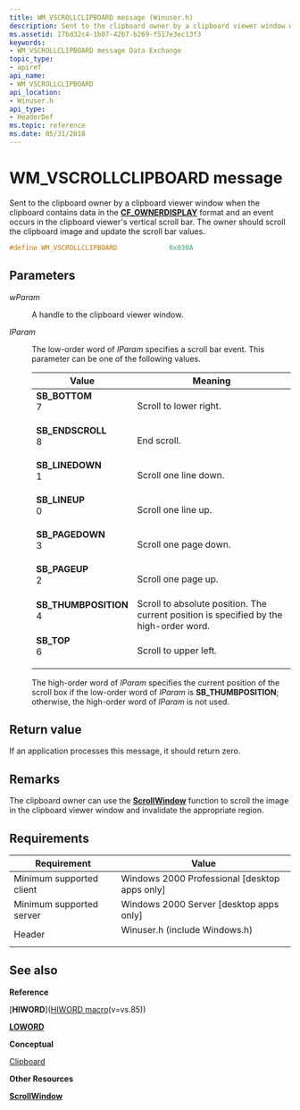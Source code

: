 ```yaml
---
title: WM_VSCROLLCLIPBOARD message (Winuser.h)
description: Sent to the clipboard owner by a clipboard viewer window when the clipboard contains data in the CF\_OWNERDISPLAY format and an event occurs in the clipboard viewer's vertical scroll bar.
ms.assetid: 17bd32c4-1b07-42b7-b269-f517e3ec13f3
keywords:
- WM_VSCROLLCLIPBOARD message Data Exchange
topic_type:
- apiref
api_name:
- WM_VSCROLLCLIPBOARD
api_location:
- Winuser.h
api_type:
- HeaderDef
ms.topic: reference
ms.date: 05/31/2018
---
```


# WM\_VSCROLLCLIPBOARD message

Sent to the clipboard owner by a clipboard viewer window when the clipboard contains data in the [**CF\_OWNERDISPLAY**](standard-clipboard-formats.md) format and an event occurs in the clipboard viewer's vertical scroll bar. The owner should scroll the clipboard image and update the scroll bar values.


```C++
#define WM_VSCROLLCLIPBOARD             0x030A
```



## Parameters

<dl> <dt>

*wParam* 
</dt> <dd>

A handle to the clipboard viewer window.

</dd> <dt>

*lParam* 
</dt> <dd>

The low-order word of *lParam* specifies a scroll bar event. This parameter can be one of the following values.



| Value                                                                                                                                                                                                                         | Meaning                                                                                           |
|-------------------------------------------------------------------------------------------------------------------------------------------------------------------------------------------------------------------------------|---------------------------------------------------------------------------------------------------|
| <span id="SB_BOTTOM"></span><span id="sb_bottom"></span><dl> <dt>**SB\_BOTTOM**</dt> <dt>7</dt> </dl>                      | Scroll to lower right.<br/>                                                                 |
| <span id="SB_ENDSCROLL"></span><span id="sb_endscroll"></span><dl> <dt>**SB\_ENDSCROLL**</dt> <dt>8</dt> </dl>             | End scroll.<br/>                                                                            |
| <span id="SB_LINEDOWN"></span><span id="sb_linedown"></span><dl> <dt>**SB\_LINEDOWN**</dt> <dt>1</dt> </dl>                | Scroll one line down.<br/>                                                                  |
| <span id="SB_LINEUP"></span><span id="sb_lineup"></span><dl> <dt>**SB\_LINEUP**</dt> <dt>0</dt> </dl>                      | Scroll one line up.<br/>                                                                    |
| <span id="SB_PAGEDOWN"></span><span id="sb_pagedown"></span><dl> <dt>**SB\_PAGEDOWN**</dt> <dt>3</dt> </dl>                | Scroll one page down.<br/>                                                                  |
| <span id="SB_PAGEUP"></span><span id="sb_pageup"></span><dl> <dt>**SB\_PAGEUP**</dt> <dt>2</dt> </dl>                      | Scroll one page up.<br/>                                                                    |
| <span id="SB_THUMBPOSITION"></span><span id="sb_thumbposition"></span><dl> <dt>**SB\_THUMBPOSITION**</dt> <dt>4</dt> </dl> | Scroll to absolute position. The current position is specified by the high-order word.<br/> |
| <span id="SB_TOP"></span><span id="sb_top"></span><dl> <dt>**SB\_TOP**</dt> <dt>6</dt> </dl>                               | Scroll to upper left.<br/>                                                                  |



 

The high-order word of *lParam* specifies the current position of the scroll box if the low-order word of *lParam* is **SB\_THUMBPOSITION**; otherwise, the high-order word of *lParam* is not used.

</dd> </dl>

## Return value

If an application processes this message, it should return zero.

## Remarks

The clipboard owner can use the [**ScrollWindow**](https://msdn.microsoft.com/library/Cc410994(v=MSDN.10).aspx) function to scroll the image in the clipboard viewer window and invalidate the appropriate region.

## Requirements



| Requirement | Value |
|-------------------------------------|----------------------------------------------------------------------------------------------------------|
| Minimum supported client<br/> | Windows 2000 Professional \[desktop apps only\]<br/>                                               |
| Minimum supported server<br/> | Windows 2000 Server \[desktop apps only\]<br/>                                                     |
| Header<br/>                   | <dl> <dt>Winuser.h (include Windows.h)</dt> </dl> |



## See also

<dl> <dt>

**Reference**
</dt> <dt>

[**HIWORD**]([HIWORD macro](../winmsg/hiword.md)(v=vs.85))
</dt> <dt>

[**LOWORD**](/previous-versions/windows/desktop/legacy/ms632659(v=vs.85))
</dt> <dt>

**Conceptual**
</dt> <dt>

[Clipboard](clipboard.md)
</dt> <dt>

**Other Resources**
</dt> <dt>

[**ScrollWindow**](https://msdn.microsoft.com/library/Cc410994(v=MSDN.10).aspx)
</dt> </dl>

 

